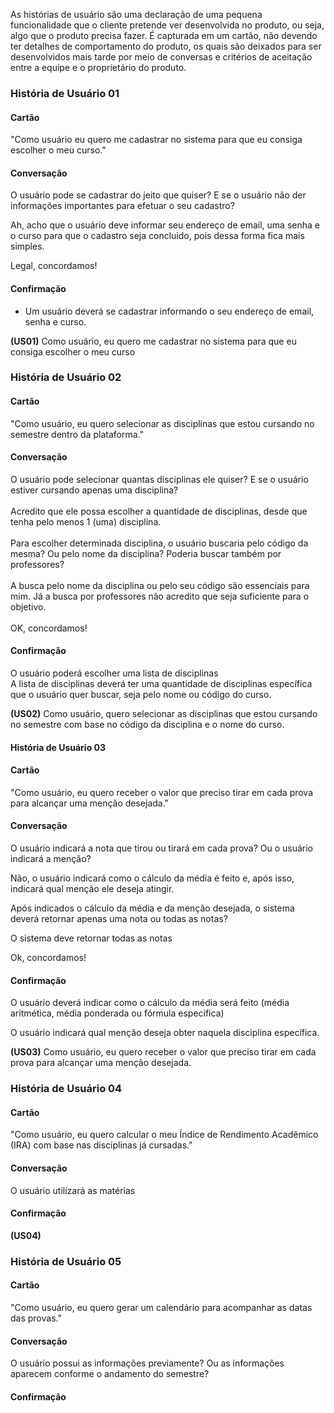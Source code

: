 As histórias de usuário são uma declaração de uma pequena funcionalidade que o cliente pretende ver desenvolvida no produto, ou seja, algo que o produto precisa fazer. É capturada em um cartão, não devendo ter detalhes de comportamento do produto, os quais são deixados para ser desenvolvidos mais tarde por meio de conversas e critérios de aceitação entre a equipe e o proprietário do produto.

### História de Usuário 01
#### Cartão
"Como usuário eu quero me cadastrar no sistema para que eu consiga escolher o meu curso."
#### Conversação
O usuário pode se cadastrar do jeito que quiser? E se o usuário não der informações importantes para efetuar o seu cadastro?


Ah, acho que o usuário deve informar seu endereço de email, uma senha e o curso para que o cadastro seja concluido, pois dessa forma fica mais simples.


Legal, concordamos!
#### Confirmação

- Um usuário deverá se cadastrar informando o seu endereço de email, senha e curso.
 
**(US01)** Como usuário, eu quero me cadastrar no sistema para que eu consiga escolher o meu curso

### História de Usuário 02
#### Cartão 
"Como usuário, eu quero selecionar as disciplinas que estou cursando no semestre dentro da plataforma."

#### Conversação
O usuário pode selecionar quantas disciplinas ele quiser? E se o usuário estiver cursando apenas uma disciplina?
<br>
<br>
Acredito que ele possa escolher a quantidade de disciplinas, desde que tenha pelo menos 1 (uma) disciplina.
<br>
<br>
Para escolher determinada disciplina, o usuário buscaria pelo código da mesma? Ou pelo nome da disciplina? Poderia buscar também por professores?
<br>
<br>
A busca pelo nome da disciplina ou pelo seu código são essenciais para mim. Já a busca por professores não acredito que seja suficiente para o objetivo. 
<br>
<br>
OK, concordamos!

#### Confirmação 
O usuário poderá escolher uma lista de disciplinas
<br>
A lista de disciplinas deverá ter uma quantidade de disciplinas específica que o usuário quer buscar, seja pelo nome ou código do curso.

**(US02)** Como usuário, quero selecionar as disciplinas que estou cursando no semestre com base no código da disciplina e o nome do curso.


#### História de Usuário 03

#### Cartão
"Como usuário, eu quero receber o valor que preciso tirar em cada prova para alcançar uma menção desejada."
#### Conversação
O usuário indicará a nota que tirou ou tirará em cada prova? Ou o usuário indicará a menção?


Não, o usuário indicará como o cálculo da média é feito e, após isso, indicará qual menção ele deseja atingir.


Após indicados o cálculo da média e da menção desejada, o sistema deverá retornar apenas uma nota ou todas as notas?


O sistema deve retornar todas as notas


Ok, concordamos!
#### Confirmação 
O usuário deverá indicar como o cálculo da média será feito (média aritmética, média ponderada ou fórmula específica)

O usuário indicará qual menção deseja obter naquela disciplina específica.

**(US03)** Como usuário, eu quero receber o valor que preciso tirar em cada prova para alcançar uma menção desejada.

### História de Usuário 04

#### Cartão
"Como usuário, eu quero calcular o meu Índice de Rendimento Acadêmico (IRA) com base nas disciplinas já cursadas."
#### Conversação
O usuário utilizará as matérias
#### Confirmação

**(US04)**

### História de Usuário 05

#### Cartão
"Como usuário, eu quero gerar um calendário para acompanhar as datas das provas."
#### Conversação
O usuário possui as informações previamente? Ou as informações aparecem conforme o andamento do semestre?
#### Confirmação


